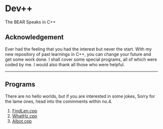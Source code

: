 # Dev++
The BEAR Speaks in C++

## Acknowledgement
Ever had the feeling that you had the interest but never the start. With my new repository of past learnings in C++, you can change your future and get some work done. I shall cover some special programs, all of which were coded by me. I would also thank all those who were helpful.
___
## Programs

There are no hello worlds, but if you are interested in some jokes, Sorry for the lame ones, head into the commments within no.4.

1. [FindLen.cpp](FindLen.cpp)
2. [WhatHz.cpp](WhatHz.cpp)
3. [AIbot.cpp](AIchatbot.cpp)

